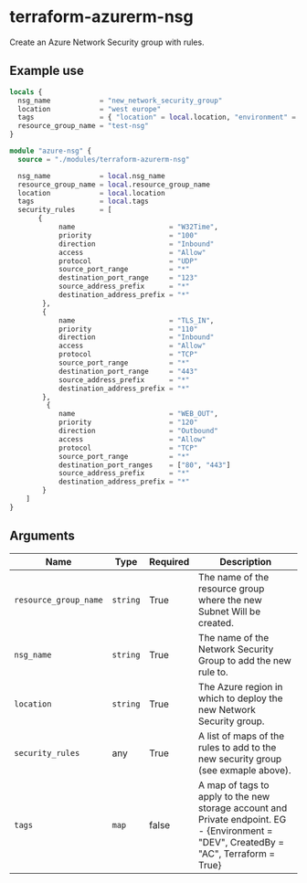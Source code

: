 # terraform-azurerm-nsg
Create an Azure Network Security group with rules.


## Example use
```terraform
locals {
  nsg_name            = "new_network_security_group"
  location            = "west europe"
  tags                = { "location" = local.location, "environment" = "DEV", "Terraform" = "TRUE" }
  resource_group_name = "test-nsg"
}

module "azure-nsg" {
  source = "./modules/terraform-azurerm-nsg"

  nsg_name            = local.nsg_name
  resource_group_name = local.resource_group_name
  location            = local.location
  tags                = local.tags
  security_rules      = [
       {
            name                       = "W32Time",
            priority                   = "100"
            direction                  = "Inbound"
            access                     = "Allow"
            protocol                   = "UDP"
            source_port_range          = "*"
            destination_port_range     = "123"
            source_address_prefix      = "*"
            destination_address_prefix = "*"
        },
        {
            name                       = "TLS_IN",
            priority                   = "110"
            direction                  = "Inbound"
            access                     = "Allow"
            protocol                   = "TCP"
            source_port_range          = "*"
            destination_port_range     = "443"
            source_address_prefix      = "*"
            destination_address_prefix = "*"
        },
         {
            name                       = "WEB_OUT",
            priority                   = "120"
            direction                  = "Outbound"
            access                     = "Allow"
            protocol                   = "TCP"
            source_port_range          = "*"
            destination_port_ranges    = ["80", "443"]
            source_address_prefix      = "*"
            destination_address_prefix = "*"
        }
    ]
}

```


## Arguments

| Name | Type | Required | Description |
| --- | --- | --- | --- |
| `resource_group_name` | `string` | True | The name of the resource group where the new Subnet Will be created. |
| `nsg_name` | `string` | True | The name of the Network Security Group to add the new rule to. |
| `location` | `string` | True | The Azure region in which to deploy the new Network Security group. |
| `security_rules` | any | True | A list of maps of the rules to add to the new security group (see exmaple above). |
| `tags` | `map` | false | A map of tags to apply to the new storage account and Private endpoint. EG - {Environment = "DEV", CreatedBy = "AC", Terraform = True} |